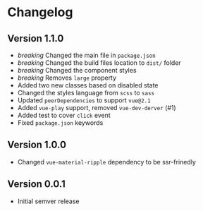 # Changelog

## Version 1.1.0

- *breaking* Changed the main file in `package.json`
- *breaking* Changed the build files location to `dist/` folder
- *breaking* Changed the component styles
- *breaking* Removes `large` property
- Added two new classes based on disabled state
- Changed the styles language from `scss` to `sass`
- Updated `peerDependencies` to support `vue@2.1`
- Added `vue-play` support, removed `vue-dev-derver` (#1)
- Added test to cover `click` event
- Fixed `package.json` keywords

## Version 1.0.0

- Changed `vue-material-ripple` dependency to be ssr-frinedly

## Version 0.0.1

- Initial semver release
